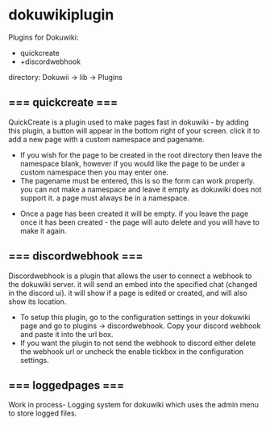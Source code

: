# dokuwikiplugin
Plugins for Dokuwiki:
+ quickcreate
+ +discordwebhook

directory:
Dokuwii -> lib -> Plugins
## === quickcreate ===

QuickCreate is a plugin used to make pages fast in dokuwiki - by adding this plugin, a button will appear in the bottom right of your screen. click it to add a new page with a custom namespace and pagename.

+ If you wish for the page to be created in the root directory then leave the namespace blank, however if you would like the page to be under a custom namespace then you may enter one.
+ The pagename must be entered, this is so the form can work properly. you can not make a namespace and leave it empty as dokuwiki does not support it. a page must always be in a namespace.

- Once a page has been created it will be empty. if you leave the page once it has been created - the page will auto delete and you will have to make it again.

## === discordwebhook ===

Discordwebhook is a plugin that allows the user to connect a webhook to the dokuwiki server. it will send an embed into the specified chat (changed in the discord ui). it will show if a page is edited or created, and will also show its location.

+ To setup this plugin, go to the configuration settings in your dokuwiki page and go to plugins -> discordwebhook. Copy your discord webhook and paste it into the url box.
+ If you want the plugin to not send the webhook to discord either delete the webhook url or uncheck the enable tickbox in the configuration settings.

## === loggedpages ===

Work in process- Logging system for dokuwiki which uses the admin menu to store logged files.
